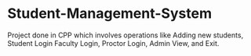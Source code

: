 # Student-Management-System
Project done in CPP which involves operations like
Adding new students,
Student Login
Faculty Login,
Proctor Login,
Admin View, and Exit.
